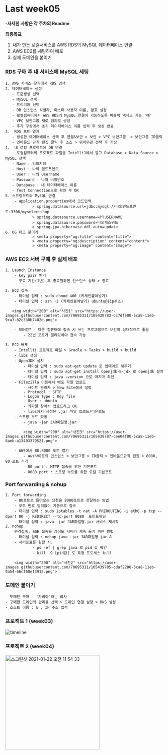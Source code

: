 # Last week05

-**자세한 사항은 각 주차의 Readme**

 **최종목표**

 1. 내가 만든 로컬서비스를 AWS RDS의 MySQL 데이터베이스 연결
 2. AWS EC2를 세팅하여 배포
 3. 실제 도메인을 붙이기
    
### RDS 구매 후 내 서비스에 MySQL 세팅
      
    1. AWS 서비스 찾기에서 RDS 검색
    2. 데이터베이스 생성
       - 표준생성 선택 
       - MySQL 선택 
       - 프리티어 선택
       - DB 인스턴스 식별자, 마스터 사용자 이름, 암호 설정
       - 로컬컴퓨터에서 AWS RDS의 MySQL 연결이 가능하도록 퍼블릭 엑세스 기능 '예'
       - VPC 보안그룹 새로 임의로 생성
       - 추가 구성에서 초기 데이터베이스 이름 입력 후 생성 완료
    3.  RDS 포트 열기 
       - 생성한 데이터베이스 선택 후 연결&보안 > 보안 > VPC 보안그룹  > 보안그룹 ID클릭
       - 인바운드 규칙 편집 클릭 후 소스 > 위치무관 선택 후 저장
    4.  내 로컬 프로젝트에 DB 연결
       - 로컬컴퓨터의 프로젝트 파일을 IntelliJ에서 열고 Database > Data Source > MySQL 선택
       - Name : 임의지정
       - Host : 나의 엔트포인트
       - User : 나의 Username
       - Password : 나의 비밀번호
       - Database : 내 데이터베이스 이름 
       - Test Connection으로 확인 후 OK
    5. 스프링부트와 MySQL 연결
        - application.properties에서 코드입력
                > spring.datasource.url=jdbc:mysql://나의엔드포인트:3306/myselectshop
                > spring.datasource.username=나의USERNAME
                > spring.datasource.password=나의패스워드
                > spring.jpa.hibernate.ddl-auto=update
    6. OG 태크 붙이기
                > <meta property="og:title" content="title">
                > <meta property="og:description" content="content">
                > <meta property="og:image" content="image">
                
### AWS EC2 서버 구매 후 실제 배포
    1. Launch Instance
        - key pair 받기
        - 무료 기간(1년) 후 종료원하면 인스턴스 상태 > 종료  
    
    2. EC2 접속
        - 터미널 입력 : sudo chmod 400 (키체인붙여넣기)
        - 터미널 입력 : ssh -i (키체인붙여넣기) ubuntu@(ip주소)
       
       <img width="200" alt="사진1" src="https://user-images.githubusercontent.com/70695311/105439783-cc7df500-5ca8-11eb-9ca3-82c330b7482d.png">
       
        - SSH란? - 다른 컴퓨터에 접속 시 쓰는 프로그램으로 보안이 상대적으로 좋음
            - 22번 포트가 열려있어야 접속 가능
    
    3. EC2 배포
        - Intellij 프로젝트 파일 > Gradle > Tasks > build > build 
        - libs 생성
        - OpenJDK 설치
            - 터미널 입력 : sudo apt-get update 로 업데이트 해주기
            - 터미널 입력 : sudo apt-get install openjdk-8-jdk 로 openjdk 설치
            - 터미널 입력 : java -version 으로 마지막 확인
        - Filezilla 이용해서 배포 파일 업로드
            - 사이트 관리자 > New Site에서 설정
            - Protocol : SFTP
            - Logon Type : Key file
            - User : ubuntu
            - 키파일 찾아서 업로드하고 OK
            - libs에서 생성된 .jar 파일 업로드/다운로드
        - 스프링 부트 작동
            - java -jar JAR파일명.jar
            
            <img width="200" alt="사진3" src="https://user-images.githubusercontent.com/70695311/105439787-cee04f00-5ca8-11eb-8aeb-a1340337952f.png">

        - AWS에서 80,8080 포트 열기
            - aws사이트의 인스턴스 > 보안그룹 > ID클릭 > 인바운드규칙 편집 > 8080, 80 포트 추가
            - 80 port : HTTP 접속을 위한 기본포트
            - 8080 port : 스프링 부트를 위한 로컬 기본포트
### Port forwarding & nohup
    1. Port forwarding
        - 80포트로 들어오는 요청을 8080포트로 전달하는 방법
        - 포트 번호 입력없이 자동으로 접속
        - 터미널 입력 : sudo iptables -t nat -A PREROUTING -i eth0 -p tcp --dport 80 -j REDIRECT --to-port 8080  포트포워딩
        - 터미널 입력 : java -jar JAR파일명.jar 서비스 재시작
    2. nohup
        원격접속, SSH 접속을 끊어도 서버가 계속 돌기 위한 방법
        - 터미널 입력 : nohup java -jar JAR파일명.jar &
        - 서버종료를 원할 시, 
                - ps -ef | grep java 로 pid 값 확인
                - kill -9 [pid값] 로 특정 프로세스 kill
        
        <img width="200" alt="사진2" src="https://user-images.githubusercontent.com/70695311/105439785-cdaf2200-5ca8-11eb-9a54-66cf60ef3912.png">        
        
###  도메인 붙이기 
    - 도메인 구매 - '가비아'라는 회사
    - 구매한 도메인의 관리툴 선택 > 도메인 연결 설정 > DNS 설정
    - 호스트 이름 : & , IP 주소 입력
    

### 프로젝트 1 (week03)
![timeline](https://user-images.githubusercontent.com/70695311/103992908-27f3b180-51d8-11eb-87c7-346bb66d49a3.gif)

### 프로젝트 2 (week04)

<img width="300" alt="스크린샷 2021-01-22 오전 11 54 33" src="https://user-images.githubusercontent.com/70695311/105439737-b5d79e00-5ca8-11eb-8b06-3705e82561ac.png">
